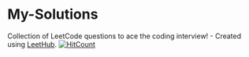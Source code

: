 # My-Solutions
Collection of LeetCode questions to ace the coding interview! - Created using [LeetHub](https://github.com/QasimWani/LeetHub).
[![HitCount](http://hits.dwyl.com/preethamdasari/My-Solutions.svg)](http://hits.dwyl.com/preethamdasari/My-Solutions)
